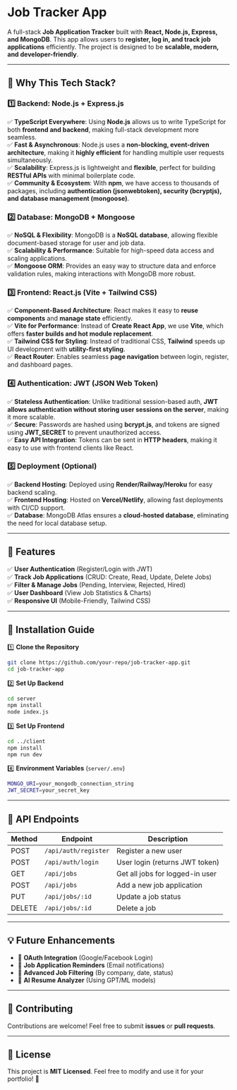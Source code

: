 # Job Tracker App

A full-stack **Job Application Tracker** built with **React, Node.js, Express, and MongoDB**. This app allows users to **register, log in, and track job applications** efficiently. 
The project is designed to be **scalable, modern, and developer-friendly**.

---

## 🚀 Why This Tech Stack?
### **1️⃣ Backend: Node.js + Express.js**
✅ **TypeScript Everywhere**: Using **Node.js** allows us to write TypeScript for both **frontend and backend**, making full-stack development more seamless.\
✅ **Fast & Asynchronous**: Node.js uses a **non-blocking, event-driven architecture**, making it **highly efficient** for handling multiple user requests simultaneously.\
✅ **Scalability**: Express.js is lightweight and **flexible**, perfect for building **RESTful APIs** with minimal boilerplate code.\
✅ **Community & Ecosystem**: With **npm**, we have access to thousands of packages, including **authentication (jsonwebtoken), security (bcryptjs), and database management (mongoose)**.

### **2️⃣ Database: MongoDB + Mongoose**
✅ **NoSQL & Flexibility**: MongoDB is a **NoSQL database**, allowing flexible document-based storage for user and job data.\
✅ **Scalability & Performance**: Suitable for high-speed data access and scaling applications.\
✅ **Mongoose ORM**: Provides an easy way to structure data and enforce validation rules, making interactions with MongoDB more robust.

### **3️⃣ Frontend: React.js (Vite + Tailwind CSS)**
✅ **Component-Based Architecture**: React makes it easy to **reuse components** and **manage state** efficiently.\
✅ **Vite for Performance**: Instead of **Create React App**, we use **Vite**, which offers **faster builds and hot module replacement**.\
✅ **Tailwind CSS for Styling**: Instead of traditional CSS, **Tailwind** speeds up UI development with **utility-first styling**.\
✅ **React Router**: Enables seamless **page navigation** between login, register, and dashboard pages.

### **4️⃣ Authentication: JWT (JSON Web Token)**
✅ **Stateless Authentication**: Unlike traditional session-based auth, **JWT allows authentication without storing user sessions on the server**, making it more scalable.\
✅ **Secure**: Passwords are hashed using **bcrypt.js**, and tokens are signed using **JWT_SECRET** to prevent unauthorized access.\
✅ **Easy API Integration**: Tokens can be sent in **HTTP headers**, making it easy to use with frontend clients like React.

### **5️⃣ Deployment (Optional)**
✅ **Backend Hosting**: Deployed using **Render/Railway/Heroku** for easy backend scaling.\
✅ **Frontend Hosting**: Hosted on **Vercel/Netlify**, allowing fast deployments with CI/CD support.\
✅ **Database**: MongoDB Atlas ensures a **cloud-hosted database**, eliminating the need for local database setup.

---

## 🔧 Features
✅ **User Authentication** (Register/Login with JWT)\
✅ **Track Job Applications** (CRUD: Create, Read, Update, Delete Jobs)\
✅ **Filter & Manage Jobs** (Pending, Interview, Rejected, Hired)\
✅ **User Dashboard** (View Job Statistics & Charts)\
✅ **Responsive UI** (Mobile-Friendly, Tailwind CSS)

---

## 🔨 Installation Guide
1️⃣ **Clone the Repository**
```sh
git clone https://github.com/your-repo/job-tracker-app.git
cd job-tracker-app
```

2️⃣ **Set Up Backend**
```sh
cd server
npm install
node index.js
```

3️⃣ **Set Up Frontend**
```sh
cd ../client
npm install
npm run dev
```

4️⃣ **Environment Variables** (`server/.env`)
```sh
MONGO_URI=your_mongodb_connection_string
JWT_SECRET=your_secret_key
```

---

## 📌 API Endpoints
| Method | Endpoint | Description |
|--------|---------|-------------|
| POST | `/api/auth/register` | Register a new user |
| POST | `/api/auth/login` | User login (returns JWT token) |
| GET | `/api/jobs` | Get all jobs for logged-in user |
| POST | `/api/jobs` | Add a new job application |
| PUT | `/api/jobs/:id` | Update a job status |
| DELETE | `/api/jobs/:id` | Delete a job |

---

## 💡 Future Enhancements
- 🔹 **OAuth Integration** (Google/Facebook Login)
- 🔹 **Job Application Reminders** (Email notifications)
- 🔹 **Advanced Job Filtering** (By company, date, status)
- 🔹 **AI Resume Analyzer** (Using GPT/ML models)

---

## 🙌 Contributing
Contributions are welcome! Feel free to submit **issues** or **pull requests**.

---

## 📄 License
This project is **MIT Licensed**. Feel free to modify and use it for your portfolio! 🚀

